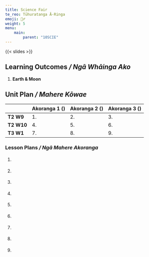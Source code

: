```yaml
---
title: Science Fair
te_reo: Tūhuratanga Ā-Ringa
emoji: 🕵️‍♂️
weight: 5
menu:
    main:
        parent: "10SCIE"
---
```


{{< slides >}}

## Learning Outcomes _/ Ngā Whāinga Ako_ 

1. __Earth & Moon__

## Unit Plan _/ Mahere Kōwae_ 

|            | Akoranga 1 () | Akoranga 2 () | Akoranga 3 () |
|:-----------|:--------------|:--------------|:--------------|
| __T2 W9__  | 1.            | 2.            | 3.            |
| __T2 W10__ | 4.            | 5.            | 6.            |
| __T3 W1__  | 7.            | 8.            | 9.            |

### Lesson Plans _/ Ngā Mahere Akoranga_

1. #### 
2. #### 
3. ####
4. #### 
5. #### 
6. #### 
7. #### 
8. #### 
9. #### 
